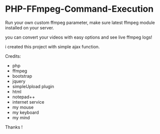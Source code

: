# PHP-FFmpeg-Command-Execution

Run your own custom ffmpeg parameter,
make sure latest ffmpeg module installed on your server.

you can convert your videos with easy options and see live ffmpeg logs!

i created this project with simple ajax function.

Credits:
<ul>
<li>php</li>
<li>ffmpeg</li>
<li>bootstrap</li>
<li>jquery</li>
<li>simpleUpload plugin</li>
<li>html</li>
<li>notepad++</li>
<li>internet service</li>
<li>my mouse</li>
<li>my keyboard</li>
<li>my mind</li>
</ul>

Thanks !
